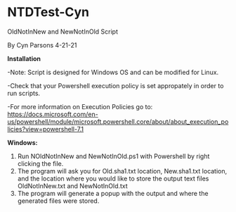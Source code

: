 # NTDTest-Cyn

OldNotInNew and NewNotInOld Script

By Cyn Parsons 4-21-21

**Installation**

-Note: Script is designed for Windows OS and can be modified for Linux.

-Check that your Powershell execution policy is set appropately in order to run scripts.

-For more information on Execution Policies go to: 
 https://docs.microsoft.com/en-us/powershell/module/microsoft.powershell.core/about/about_execution_policies?view=powershell-7.1

**Windows:**

1. Run NOldNotInNew and NewNotInOld.ps1 with Powershell by right clicking the file. 
2. The program will ask you for Old.sha1.txt location, New.sha1.txt location, and 
   the location where you would like to store the output text files OldNotInNew.txt and NewNotInOld.txt
3. The program will generate a popup with the output and where the generated files were stored.
